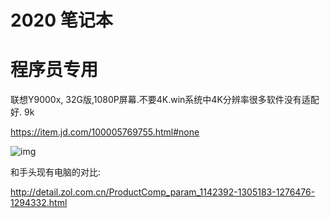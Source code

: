 # 2020 笔记本

# 程序员专用

联想Y9000x, 32G版,1080P屏幕.不要4K.win系统中4K分辨率很多软件没有适配好.  9k

https://item.jd.com/100005769755.html#none

![img](https://pic2.zhimg.com/80/v2-b3a2cb5a91d3cd7f2133adca1b14a9e4_720w.jpg)

和手头现有电脑的对比:

http://detail.zol.com.cn/ProductComp_param_1142392-1305183-1276476-1294332.html




